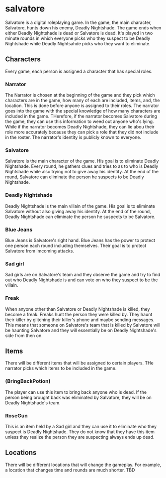 # salvatore
Salvatore is a digital roleplaying game. In the game, the main character, Salvatore, hunts down his enemy, Deadly Nightshade. The game ends when either Deadly Nightshade is dead or Salvatore is dead. It's played in two minute rounds in which everyone picks who they suspect to be Deadly Nightshade while Deadly Nightsahde picks who they want to eliminate.

## Characters
Every game, each person is assigned a character that has special roles.
### Narrator
The Narrator is chosen at the beginning of the game and they pick which characters are in the game, how many of each are included, items, and, the location. This is done before anyone is assigned to their roles. The narrator goes into the game with the special knowledge of how many characters are included in the game. THerefore, if the narrator becomes Salvatore during the game, they can use this information to weed out anyone who's lying. While if the narrator becomes Deadly Nightshade, they can lie abou their role more accurately because they can pick a role that they did not include in the roster. The narrator's identity is publicly known to everyone.
### Salvatore
Salvatore is the main character of the game. His goal is to eliminate Deadly Nightshade. Every round, he gathers clues and tries to as to who is Deadly Nightshade while also trying not to give away his identity. At the end of the round, Salvatore can eliminate the person he suspects to be Deadly Nightshade.
### Deadly Nightshade
Deadly Nightshade is the main villain of the game. His goal is to eliminate Salvatore without also giving away his identity. At the end of the round, Deadly Nightshade can eliminate the person he suspects to be Salvatore.
### Blue Jeans
Blue Jeans is Salvatore's right hand. Blue Jeans has the power to protect one person each round including themselves. Their goal is to protect Salvatore from imcoming attacks.
### Sad girl
Sad girls are on Salvatore's team and they observe the game and try to find out who Deadly Nightshade is and can vote on who they suspect to be the villain.
### Freak
When anyone other than Salvatore or Deadly Nightshade is killed, they become a freak. Freaks hunt the person they were killed by. They haunt their killer by glitching their killer's phone and maybe sending messages. This means that someone on Salvatore's team that is killed by Salvatore will be haunting Salvatore and they will essentially be on Deadly Nightshade's side from then on.

## Items
There will be different items that will be assigned to certain players. THe narrator picks which items to be included in the game.
### (BringBackPotion)
The player can use this item to bring back anyone who is dead. If the person being brought back was eliminated by Salvatore, they will be on Deadly Nightshade's team.
### RoseGun
This is an item held by a Sad girl and they can use it to eliminate who they suspect is Deadly Nightshade. They do not know that they have this item unless they realize the person they are suspecting always ends up dead.

## Locations
There will be different locations that will change the gameplay. For example, a location that changes time and rounds are much shorter. TBD
